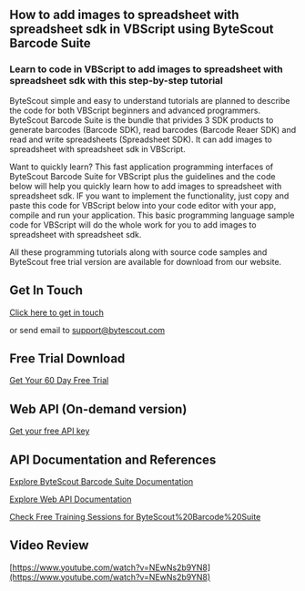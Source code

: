 ## How to add images to spreadsheet with spreadsheet sdk in VBScript using ByteScout Barcode Suite

### Learn to code in VBScript to add images to spreadsheet with spreadsheet sdk with this step-by-step tutorial

ByteScout simple and easy to understand tutorials are planned to describe the code for both VBScript beginners and advanced programmers. ByteScout Barcode Suite is the bundle that privides 3  SDK products to generate barcodes (Barcode SDK), read barcodes (Barcode Reaer SDK) and read and write spreadsheets (Spreadsheet SDK). It can add images to spreadsheet with spreadsheet sdk in VBScript.

Want to quickly learn? This fast application programming interfaces of ByteScout Barcode Suite for VBScript plus the guidelines and the code below will help you quickly learn how to add images to spreadsheet with spreadsheet sdk. IF you want to implement the functionality, just copy and paste this code for VBScript below into your code editor with your app, compile and run your application. This basic programming language sample code for VBScript will do the whole work for you to add images to spreadsheet with spreadsheet sdk.

All these programming tutorials along with source code samples and ByteScout free trial version are available for download from our website.

## Get In Touch

[Click here to get in touch](https://bytescout.zendesk.com/hc/en-us/requests/new?subject=ByteScout%20Barcode%20Suite%20Question)

or send email to [support@bytescout.com](mailto:support@bytescout.com?subject=ByteScout%20Barcode%20Suite%20Question) 

## Free Trial Download

[Get Your 60 Day Free Trial](https://bytescout.com/download/web-installer?utm_source=github-readme)

## Web API (On-demand version)

[Get your free API key](https://pdf.co/documentation/api?utm_source=github-readme)

## API Documentation and References

[Explore ByteScout Barcode Suite Documentation](https://bytescout.com/documentation/index.html?utm_source=github-readme)

[Explore Web API Documentation](https://pdf.co/documentation/api?utm_source=github-readme)

[Check Free Training Sessions for ByteScout%20Barcode%20Suite](https://academy.bytescout.com/)

## Video Review

[https://www.youtube.com/watch?v=NEwNs2b9YN8](https://www.youtube.com/watch?v=NEwNs2b9YN8)
